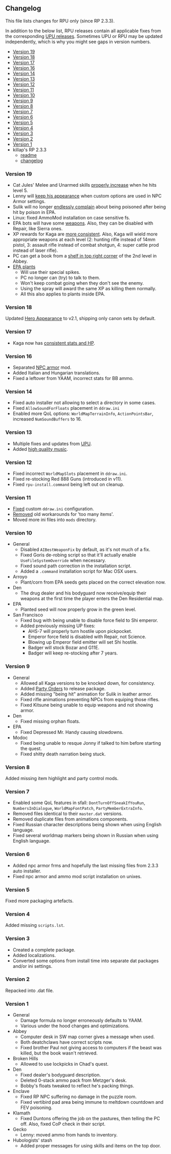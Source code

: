 ## Changelog

This file lists changes for RPU only (since RP 2.3.3).

In addition to the below list, RPU releases contain all applicable fixes from the corresponding [UPU releases](https://github.com/BGforgeNet/Fallout2_Unofficial_Patch/blob/master/docs/changelog.md).
Sometimes UPU or RPU may be updated independently, which is why you might see gaps in version numbers.

- [Version 19](#version-19)
- [Version 18](#version-18)
- [Version 17](#version-17)
- [Version 16](#version-16)
- [Version 14](#version-14)
- [Version 13](#version-13)
- [Version 12](#version-12)
- [Version 11](#version-11)
- [Version 10](#version-10)
- [Version 9](#version-9)
- [Version 8](#version-8)
- [Version 7](#version-7)
- [Version 6](#version-6)
- [Version 5](#version-5)
- [Version 4](#version-4)
- [Version 3](#version-3)
- [Version 2](#version-2)
- [Version 1](#version-1)
- killap's RP 2.3.3
  - [readme](rp-readme.txt)
  - [changelog](rp-changelog.txt)

### Version 19
- Cat Jules' Melee and Unarmed skills [properly increase](https://github.com/BGforgeNet/Fallout2_Restoration_Project/issues/66) when he hits level 5.
- Lenny will [keep his appearance](https://github.com/BGforgeNet/Fallout2_Restoration_Project/issues/68) when custom options are used in NPC Armor settings.
- Sulik will no longer [endlessly complain](https://github.com/BGforgeNet/Fallout2_Restoration_Project/issues/72) about being poisoned after being hit by poison in EPA.
- Linux: fixed AmmoMod installation on case sensitive fs.
- EPA bots will have some [weapons](https://github.com/BGforgeNet/Fallout2_Restoration_Project/issues/73). Also, they can be disabled with Repair, like Sierra ones.
- XP rewards for Kaga are [more consistent](https://github.com/BGforgeNet/Fallout2_Restoration_Project/issues/78). Also, Kaga will wield more appropriate weapons at each level (2: hunting rifle instead of 14mm pistol, 3: assault rifle instead of combat shotgun, 4: super cattle prod instead of laser rifle).
- PC can get a book from a [shelf in top right corner](https://github.com/BGforgeNet/Fallout2_Restoration_Project/issues/86) of the 2nd level in Abbey.
- [EPA plants](https://github.com/BGforgeNet/Fallout2_Restoration_Project/issues/87)
  - Will use their special spikes.
  - PC no longer can (try) to talk to them.
  - Won't keep combat going when they don't see the enemy.
  - Using the spray will award the same XP as killing them normally.
  - All this also applies to plants inside EPA.

### Version 18
Updated [Hero Appearance](https://github.com/BGforgeNet/Fallout2_Hero_Appearance) to v2.1, shipping only canon sets by default.

### Version 17
- Kaga now has [consistent stats and HP](https://github.com/BGforgeNet/Fallout2_Restoration_Project/issues/57).

### Version 16
- Separated [NPC armor](https://github.com/BGforgeNet/Fallout2_NPC_Armor) mod.
- Added Italian and Hungarian translations.
- Fixed a leftover from YAAM, incorrect stats for BB ammo.

### Version 14
- Fixed auto installer not allowing to select a directory in some cases.
- Fixed `AllowSoundForFloats` placement in `ddraw.ini`
- Enabled more QoL options: `WorldMapTerrainInfo`, `ActionPointsBar`, increased `NumSoundBuffers` to 16.

### Version 13
- Multiple fixes and updates from [UPU](https://github.com/BGforgeNet/Fallout2_Unofficial_Patch).
- Added [high quality music](https://github.com/BGforgeNet/Fallout2-HQ-music).

### Version 12
 - Fixed incorrect `WorldMapSlots` placement in `ddraw.ini`.
 - Fixed re-stocking Red 888 Guns (introduced in v11).
 - Fixed `rpu-install.command` being left out on cleanup.

### Version 11
 - [Fixed](https://github.com/BGforgeNet/Fallout2_Restoration_Project/issues/32) custom `ddraw.ini` configuration.
 - [Removed](https://github.com/BGforgeNet/Fallout2_Unofficial_Patch/issues/35) old workarounds for 'too many items'.
 - Moved more ini files into `mods` directory.

### Version 10
- General
  - Disabled `AIBestWeaponFix` by default, as it's not much of a fix.
  - Fixed Goris de-robing script so that it'll actually enable `UseFileSystemOverride` when necessary.
  - Fixed sound path correction in the installation script.
  - Added a `.command` installation script for Mac OSX users.
- Arroyo
  - Plant/corn from EPA seeds gets placed on the correct elevation now.
- Den
  - The drug dealer and his bodyguard now receive/equip their weapons at the first time the player enters the Den Residential map.
- EPA
  - Planted seed will now properly grow in the green level.
- San Francisco
  - Fixed bug with being unable to disable force field to Shi emperor.
  - Added previously missing UP fixes:
    - AHS-7 will properly turn hostile upon pickpocket.
    - Emperor force field is disabled with Repair, not Science.
    - Blowing up Emperor field emitter will set Shi hostile.
    - Badger will stock Bozar and G11E.
    - Badger will keep re-stocking after 7 years.

### Version 9
- General
  - Allowed all Kaga versions to be knocked down, for consistency.
  - Added [Party Orders](https://github.com/BGforgeNet/Fallout2_Party_Orders) to release package.
  - Added missing "being hit" animation for Sulik in leather armor.
  - Fixed rifle animations preventing NPCs from equiping those rifles.
  - Fixed Kitsune being unable to equip weapons and not showing armor.
- Den
  - Fixed missing orphan floats.
- EPA
  - Fixed Depressed Mr. Handy causing slowdowns.
- Modoc
  - Fixed being unable to resque Jonny if talked to him before starting the quest.
  - Fixed shitty death narration being stuck.

### Version 8

Added missing item highlight and party control mods.

### Version 7
- Enabled some QoL features in sfall: `DontTurnOffSneakIfYouRun`, `NumbersInDialogue`, `WorldMapFontPatch`, `PartyMemberExtraInfo`.
- Removed files identical to their `master.dat` versions.
- Removed duplicate files from animations components.
- Fixed Russian character descriptions being shown when using English language.
- Fixed several worldmap markers being shown in Russian when using English language.

### Version 6

- Added npc armor frms and hopefully the last missing files from 2.3.3 auto installer.
- Fixed npc armor and ammo mod script installation on unixes.

### Version 5

Fixed more packaging artefacts.

### Version 4

Added missing `scripts.lst`.

### Version 3

- Created a complete package.
- Added localizations.
- Converted some options from install time into separate dat packages and/or ini settings.

### Version 2

Repacked into .dat file.

### Version 1

- General
    - Damage formula no longer erroneously defaults to YAAM.
    - Various under the hood changes and optimizations.
- Abbey
    - Computer desk in SW map corner gives a message when used.
    - Both deatchclaws have correct scripts now.
    - Fixed brother Paul not giving access to computers if the beast was killed, but the book wasn't retrieved.
- Broken Hills
    - Allowed to use lockpicks in Chad's quest.
- Den
    - Fixed dealer's bodyguard description.
    - Deleted 0-stack ammo pack from Metzger's desk.
    - Bobby's floats tweaked to reflect he's packing things.
- Enclave
    - Fixed RP NPC suffering no damage in the puzzle room.
    - Fixed vertibird pad area being immune to meltdown countdown and FEV poisoning.
- Klamath
    - Fixed Duntons offering the job on the pastures, then telling the PC off. Also, fixed CoP check in their script.
- Gecko
    - Lenny: moved ammo from hands to inventory.
- Hubologists' stash
    - Added proper messages for using skills and items on the top door.

